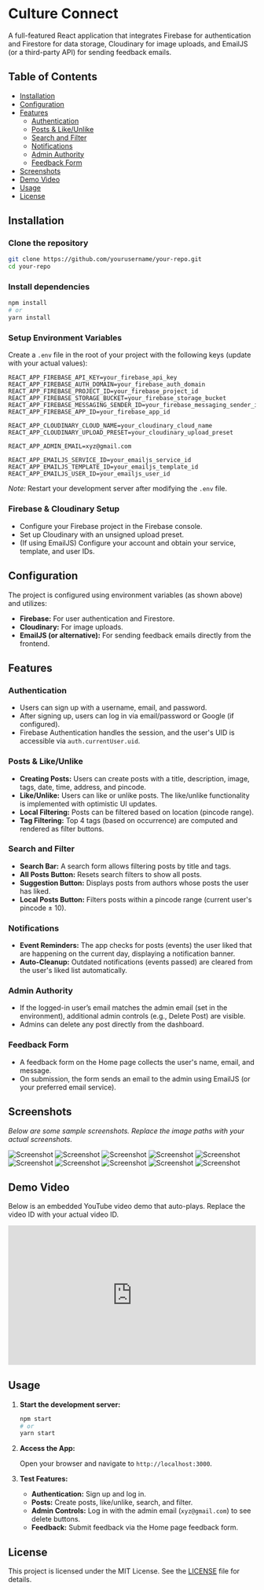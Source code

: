 **Culture Connect**
=====================

A full-featured React application that integrates Firebase for authentication and Firestore for data storage, Cloudinary for image uploads, and EmailJS (or a third-party API) for sending feedback emails.

**Table of Contents**
-----------------

* [Installation](#installation)
* [Configuration](#configuration)
* [Features](#features)
   + [Authentication](#authentication)
   + [Posts & Like/Unlike](#posts--likeunlike)
   + [Search and Filter](#search-and-filter)
   + [Notifications](#notifications)
   + [Admin Authority](#admin-authority)
   + [Feedback Form](#feedback-form)
* [Screenshots](#screenshots)
* [Demo Video](#demo-video)
* [Usage](#usage)
* [License](#license)

**Installation**
------------

### Clone the repository

```bash
git clone https://github.com/yourusername/your-repo.git
cd your-repo
```

### Install dependencies

```bash
npm install
# or
yarn install
```

### Setup Environment Variables

Create a `.env` file in the root of your project with the following keys (update with your actual values):

```env
REACT_APP_FIREBASE_API_KEY=your_firebase_api_key
REACT_APP_FIREBASE_AUTH_DOMAIN=your_firebase_auth_domain
REACT_APP_FIREBASE_PROJECT_ID=your_firebase_project_id
REACT_APP_FIREBASE_STORAGE_BUCKET=your_firebase_storage_bucket
REACT_APP_FIREBASE_MESSAGING_SENDER_ID=your_firebase_messaging_sender_id
REACT_APP_FIREBASE_APP_ID=your_firebase_app_id

REACT_APP_CLOUDINARY_CLOUD_NAME=your_cloudinary_cloud_name
REACT_APP_CLOUDINARY_UPLOAD_PRESET=your_cloudinary_upload_preset

REACT_APP_ADMIN_EMAIL=xyz@gmail.com

REACT_APP_EMAILJS_SERVICE_ID=your_emailjs_service_id
REACT_APP_EMAILJS_TEMPLATE_ID=your_emailjs_template_id
REACT_APP_EMAILJS_USER_ID=your_emailjs_user_id
```

*Note:* Restart your development server after modifying the `.env` file.

### Firebase & Cloudinary Setup

* Configure your Firebase project in the Firebase console.
* Set up Cloudinary with an unsigned upload preset.
* (If using EmailJS) Configure your account and obtain your service, template, and user IDs.

**Configuration**
--------------

The project is configured using environment variables (as shown above) and utilizes:

* **Firebase:** For user authentication and Firestore.
* **Cloudinary:** For image uploads.
* **EmailJS (or alternative):** For sending feedback emails directly from the frontend.

**Features**
------------

### Authentication

* Users can sign up with a username, email, and password.
* After signing up, users can log in via email/password or Google (if configured).
* Firebase Authentication handles the session, and the user's UID is accessible via `auth.currentUser.uid`.

### Posts & Like/Unlike

* **Creating Posts:** Users can create posts with a title, description, image, tags, date, time, address, and pincode.
* **Like/Unlike:** Users can like or unlike posts. The like/unlike functionality is implemented with optimistic UI updates.
* **Local Filtering:** Posts can be filtered based on location (pincode range).
* **Tag Filtering:** Top 4 tags (based on occurrence) are computed and rendered as filter buttons.

### Search and Filter

* **Search Bar:** A search form allows filtering posts by title and tags.
* **All Posts Button:** Resets search filters to show all posts.
* **Suggestion Button:** Displays posts from authors whose posts the user has liked.
* **Local Posts Button:** Filters posts within a pincode range (current user's pincode ± 10).

### Notifications

* **Event Reminders:** The app checks for posts (events) the user liked that are happening on the current day, displaying a notification banner.
* **Auto-Cleanup:** Outdated notifications (events passed) are cleared from the user's liked list automatically.

### Admin Authority

* If the logged-in user’s email matches the admin email (set in the environment), additional admin controls (e.g., Delete Post) are visible.
* Admins can delete any post directly from the dashboard.

### Feedback Form

* A feedback form on the Home page collects the user's name, email, and message.
* On submission, the form sends an email to the admin using EmailJS (or your preferred email service).

**Screenshots**
-------------

*Below are some sample screenshots. Replace the image paths with your actual screenshots.*

![Screenshot](./screenshots/1HomeHero.png)
![Screenshot](./screenshots/2Login.png)
![Screenshot](./screenshots/3Signup.png)
![Screenshot](./screenshots/4Dashboard.png)
![Screenshot](./screenshots/5Notification.png)
![Screenshot](./screenshots/6SearchBox.png)
![Screenshot](./screenshots/7Profile.png)
![Screenshot](./screenshots/8Home.png)
![Screenshot](./screenshots/9Home.png)
![Screenshot](./screenshots/10Home.png)

**Demo Video**
-------------

Below is an embedded YouTube video demo that auto-plays. Replace the video ID with your actual video ID.

<div style="position:relative;padding-bottom:56.25%;height:0;overflow:hidden;">
  <iframe src="https://www.youtube.com/embed/abQzgB938_4?si=BPnavwwApeMlxuNS" 
          frameborder="0" 
          allow="autoplay; encrypted-media" 
          allowfullscreen 
          style="position:absolute;top:0;left:0;width:100%;height:100%;">
  </iframe>
</div>

**Usage**
-----

1. **Start the development server:**

   ```bash
   npm start
   # or
   yarn start
   ```

2. **Access the App:**

   Open your browser and navigate to `http://localhost:3000`.

3. **Test Features:**

   * **Authentication:** Sign up and log in.
   * **Posts:** Create posts, like/unlike, search, and filter.
   * **Admin Controls:** Log in with the admin email (`xyz@gmail.com`) to see delete buttons.
   * **Feedback:** Submit feedback via the Home page feedback form.

**License**
-------

This project is licensed under the MIT License. See the [LICENSE](LICENSE) file for details.